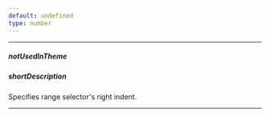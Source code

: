 ```yaml
---
default: undefined
type: number
---
```

---
##### notUsedInTheme

##### shortDescription
Specifies range selector's right indent.

---
